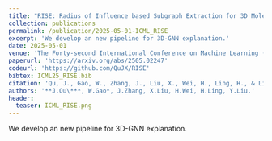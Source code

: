 ```yaml
---
title: "RISE: Radius of Influence based Subgraph Extraction for 3D Molecular Graph Explanation"
collection: publications
permalink: /publication/2025-05-01-ICML_RISE
excerpt: 'We develop an new pipeline for 3D-GNN explanation.'
date: 2025-05-01
venue: 'The Forty-second International Conference on Machine Learning (ICML)'
paperurl: 'https://arxiv.org/abs/2505.02247'
codeurl: 'https://github.com/QuJX/RISE'
bibtex: ICML25_RISE.bib
citation: 'Qu, J., Gao, W., Zhang, J., Liu, X., Wei, H., Ling, H., & Liu, Y. RISE: Radius of Influence based Subgraph Extraction for 3D Molecular Graph Explanation. In Forty-second International Conference on Machine Learning.'
authors: '**J.Qu\***, W.Gao*, J.Zhang, X.Liu, H.Wei, H.Ling, Y.Liu.'
header:
  teaser: ICML_RISE.png
---
```

We develop an new pipeline for 3D-GNN explanation.
